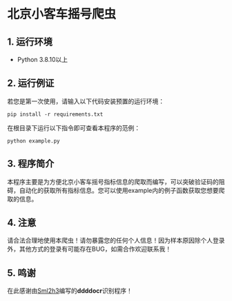 # 北京小客车摇号爬虫

## 1. 运行环境

* Python 3.8.10以上

## 2. 运行例证

若您是第一次使用，请输入以下代码安装预置的运行环境：

```shell
pip install -r requirements.txt
```

在根目录下运行以下指令即可查看本程序的范例：

```shell
python example.py
```

## 3. 程序简介

本程序主要是为方便北京小客车摇号指标信息的爬取而编写，可以突破验证码的阻碍，自动化的获取所有指标信息。您可以使用example内的例子函数获取您想要爬取的信息。

## 4. 注意

请合法合理地使用本爬虫！请勿暴露您的任何个人信息！因为样本原因除个人登录外，其他方式的登录有可能存在BUG，如需合作欢迎联系我！

## 5. 鸣谢

在此感谢由[Sml2h3](https://github.com/sml2h3)编写的**ddddocr**识别程序！